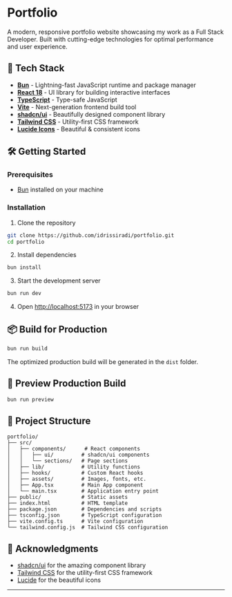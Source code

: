# Portfolio

A modern, responsive portfolio website showcasing my work as a Full Stack Developer. Built with cutting-edge technologies for optimal performance and user experience.

## 🚀 Tech Stack

- **[Bun](https://bun.sh/)** - Lightning-fast JavaScript runtime and package manager
- **[React 18](https://react.dev/)** - UI library for building interactive interfaces
- **[TypeScript](https://www.typescriptlang.org/)** - Type-safe JavaScript
- **[Vite](https://vitejs.dev/)** - Next-generation frontend build tool
- **[shadcn/ui](https://ui.shadcn.com/)** - Beautifully designed component library
- **[Tailwind CSS](https://tailwindcss.com/)** - Utility-first CSS framework
- **[Lucide Icons](https://lucide.dev/)** - Beautiful & consistent icons

## 🛠️ Getting Started

### Prerequisites

- [Bun](https://bun.sh/) installed on your machine

### Installation

1. Clone the repository

```bash
git clone https://github.com/idrissiradi/portfolio.git
cd portfolio
```

2. Install dependencies

```bash
bun install
```

3. Start the development server

```bash
bun run dev
```

4. Open [http://localhost:5173](http://localhost:5173) in your browser

## 📦 Build for Production

```bash
bun run build
```

The optimized production build will be generated in the `dist` folder.

## 🧪 Preview Production Build

```bash
bun run preview
```

## 📁 Project Structure

```
portfolio/
├── src/
│   ├── components/      # React components
│   │   ├── ui/         # shadcn/ui components
│   │   └── sections/   # Page sections
│   ├── lib/            # Utility functions
│   ├── hooks/          # Custom React hooks
│   ├── assets/         # Images, fonts, etc.
│   ├── App.tsx         # Main App component
│   └── main.tsx        # Application entry point
├── public/             # Static assets
├── index.html          # HTML template
├── package.json        # Dependencies and scripts
├── tsconfig.json       # TypeScript configuration
├── vite.config.ts      # Vite configuration
└── tailwind.config.js  # Tailwind CSS configuration
```

## 🙏 Acknowledgments

- [shadcn/ui](https://ui.shadcn.com/) for the amazing component library
- [Tailwind CSS](https://tailwindcss.com/) for the utility-first CSS framework
- [Lucide](https://lucide.dev/) for the beautiful icons

---
